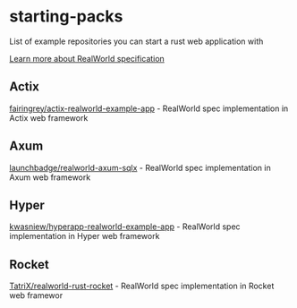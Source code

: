 # starting-packs
List of example repositories you can start a rust web application with

[Learn more about RealWorld specification](https://github.com/gothinkster/realworld)

## Actix

[fairingrey/actix-realworld-example-app](https://github.com/fairingrey/actix-realworld-example-app) - RealWorld spec implementation in Actix web framework

## Axum

[launchbadge/realworld-axum-sqlx](https://github.com/launchbadge/realworld-axum-sqlx) - RealWorld spec implementation in Axum web framework

## Hyper

[kwasniew/hyperapp-realworld-example-app](https://github.com/kwasniew/hyperapp-realworld-example-app) - RealWorld spec implementation in Hyper web framework

## Rocket

[TatriX/realworld-rust-rocket](https://github.com/TatriX/realworld-rust-rocket) - RealWorld spec implementation in Rocket web framewor

